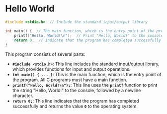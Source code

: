 # Hello World

```c
#include <stdio.h>  // Include the standard input/output library

int main() {  // The main function, which is the entry point of the program
    printf("Hello, World!\n");  // Print "Hello, World!" to the console
    return 0;  // Indicate that the program has completed successfully
}
```

This program consists of several parts:

- **`#include <stdio.h>`**: This line includes the standard input/output library, which provides functions for input and output operations.
- **`int main() { ... }`**: This is the main function, which is the entry point of the program. All C programs must have a main function.
- **`printf("Hello, World!\n");`**: This line uses the **`printf`** function to print the string "Hello, World!" to the console, followed by a newline character.
- **`return 0;`**: This line indicates that the program has completed successfully and returns the value **`0`** to the operating system.